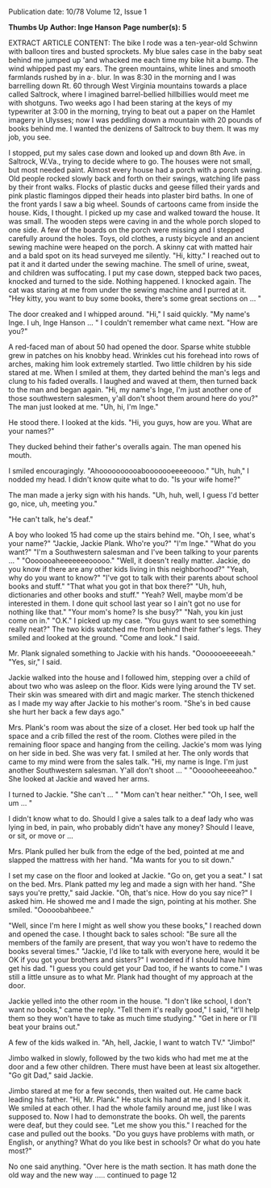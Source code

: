 Publication date: 10/78
Volume 12, Issue 1

**Thumbs Up**
**Author: Inge Hanson**
**Page number(s): 5**

EXTRACT ARTICLE CONTENT:
The bike I rode was a ten-year-old 
Schwinn with balloon tires and busted 
sprockets. My blue sales case in the 
baby seat behind me jumped up 'and 
whacked me each time my bike hit a 
bump. The wind whipped past my 
ears. The green mountains, white lines 
and smooth farmlands rushed by in a·. 
blur. In was 8:30 in the morning and I 
was barrelling down Rt. 60 through 
West Virginia mountains towards a 
place called Saltrock, where I 
imagined barrel-bellied hillbillies 
would meet me with shotguns. Two 
weeks ago I had been staring at the 
keys of my typewriter at 3:00 in the 
morning, trying to beat out a paper 
on the Hamlet imagery in Ulysses; 
now I was peddling down a mountain 
with 20 pounds of books behind me. I 
wanted the denizens of Saltrock to 
buy them. It was my job, you see. 

I stopped, put my sales case down 
and looked up and down 8th Ave. in 
Saltrock, W.Va., trying to decide 
where to go. The houses were not 
small, but most needed paint. Almost 
every house had a porch with a porch 
swing. Old people rocked slowly back 
and forth on their swings, watching 
life pass by their front walks. Flocks 
of plastic ducks and geese filled their 
yards and pink plastic flamingos 
dipped their heads into plaster bird 
baths. In one of the front yards I saw 
a big wheel. Sounds of cartoons came 
from inside the house. Kids, I 
thought. I picked up my case and 
walked toward the house. It was 
small. The wooden steps were caving 
in and the whole porch sloped to one 
side. A few of the boards on the 
porch were missing and I stepped 
carefully around the holes. Toys, old 
clothes, a rusty bicycle and an ancient 
sewing machine were heaped on the 
porch. A skinny cat with matted hair 
and a bald spot on its head surveyed 
me silently. 
"Hi, kitty." I reached out to pat it 
and it darted under the sewing 
machine. The smell of urine, sweat, 
and children was suffocating. I put 
my case down, stepped back two 
paces, knocked and turned to the side. 
Nothing happened. I knocked again. 
The cat was staring at me from under 
the sewing machine and I purred at it. 
"Hey kitty, you want to buy some 
books, there's some great sections 
on ... " 

The door creaked and I whipped 
around. 
"Hi," I said quickly. "My name's 
Inge. I uh, Inge Hanson ... " I 
couldn't remember what came next. 
"How are you?" 

A red-faced man of about 50 had 
opened the door. Sparse white stubble 
grew in patches on his knobby head. 
Wrinkles cut his forehead into rows of 
arches, making him look extremely 
startled. Two little children by his side 
stared at me. When I smiled at them, 
they darted behind the man's legs and 
clung to his faded overalls. I laughed 
and waved at them, then turned back 
to the man and began again. 
"Hi, my name's Inge, I'm just 
another one of those southwestern 
salesmen, y'all don't shoot them 
around here do you?" The man just 
looked at me. 
"Uh, hi, I'm Inge." 

He stood there. I looked at the 
kids. 
"Hi, you guys, how are you. What 
are your names?" 

They ducked behind their father's 
overalls again. The man opened his 
mouth. 

I smiled encouragingly. 
"Ahoooooooooabooooooeeeeoooo." 
"Uh, huh," I nodded my head. I 
didn't know quite what to do. 
"Is your wife home?" 

The man made a jerky sign with his 
hands. 
"Uh, huh, well, I guess I'd better 
go, nice, uh, meeting you." 

"He can't talk, he's deaf." 

A boy who looked 15 had come up 
the stairs behind me. 
"Oh, I see, what's your name?" 
"Jackie, Jackie Plank. Who're 
you?" 
"I'm Inge." 
"What do you want?" 
"I'm a Southwestern salesman and 
I've been talking to your parents ... " 
"Ooooooaheeeeeeeooooo." 
"Well, it doesn't really matter. 
Jackie, do you know if there are any 
other kids living in this neighborhood?" 
"Yeah, why do you want to know?" 
"I've got to talk with their parents 
about school books and stuff." 
"That what you got in that box 
there?" 
"Uh, huh, dictionaries and other 
books and stuff." 
"Yeah? Well, maybe mom'd be 
interested in them. I done quit school 
last year so I ain't got no use for 
nothing like that." 
"Your mom's home? Is she busy?" 
"Nah, you kin just come on in." 
"O.K." I picked up my case. "You 
guys want to see something really 
neat?" The two kids watched me from 
behind their father's legs. They smiled 
and looked at the ground. "Come and 
look." I said. 

Mr. Plank signaled something to 
Jackie with his hands. 
"Ooooooeeeeeah." 
"Yes, sir," I said. 

Jackie walked into the house and I 
followed him, stepping over a child of 
about two who was asleep on the 
floor. Kids were lying around the TV 
set. Their skin was smeared with dirt 
and magic marker. The stench 
thickened as I made my way after 
Jackie to his mother's room. 
"She's in bed cause she hurt her 
back a few days ago." 

Mrs. Plank's room was about the 
size of a closet. Her bed took up half 
the space and a crib filled the rest of 
the room. Clothes were piled in the 
remaining floor space and hanging 
from the ceiling. Jackie's mom was 
lying on her side in bed. She was very 
fat. I smiled at her. The only words 
that came to my mind were from the 
sales talk. 
"Hi, my name is Inge. I'm just 
another Southwestern salesman. Y'all 
don't shoot ... " 
"Oooooheeeeahoo." She looked at 
Jackie and waved her arms. 

I turned to Jackie. "She can't ... " 
"Mom can't hear neither." 
"Oh, I see, well um ... " 

I didn't know what to do. Should I 
give a sales talk to a deaf lady who 
was lying in bed, in pain, who 
probably didn't have any money? 
Should I leave, or sit, or move or ... 

Mrs. Plank pulled her bulk from 
the edge of the bed, pointed at me 
and slapped the mattress with her 
hand. 
"Ma wants for you to sit down." 

I set my case on the floor and 
looked at Jackie. 
"Go on, get you a seat." I sat on 
the bed. Mrs. Plank patted my leg 
and made a sign with her hand. "She 
says you're pretty," said Jackie. 
"Oh, that's nice. How do you say 
nice?" I asked him. He showed me 
and I made the sign, pointing at his 
mother. She smiled. "Ooooobahbeee." 

"Well, since I'm here I might as 
well show you these books," I reached 
down and opened the case. I thought 
back to sales school: "Be sure all the 
members of the family are present, 
that way you won't have to redemo 
the books several times." 
"Jackie, I'd like to talk with 
everyone here, would it be OK if you 
got your brothers and sisters?" I 
wondered if I should have him get his 
dad. "I guess you could get your Dad 
too, if he wants to come." I was still a 
little unsure as to what Mr. Plank had 
thought of my approach at the door. 

Jackie yelled into the other room in 
the house. 
"I don't like school, I don't want no 
books," came the reply. 
"Tell them it's really good," I said, 
"it'll help them so they won't have to 
take as much time studying." 
"Get in here or I'll beat your brains 
out." 

A few of the kids walked in. 
"Ah, hell, Jackie, I want to watch 
TV." 
"Jimbo!" 

Jimbo walked in slowly, followed 
by the two kids who had met me at 
the door and a few other children. 
There must have been at least six 
altogether. 
"Go git Dad," said Jackie. 

Jimbo stared at me for a few 
seconds, then waited out. He came 
back leading his father. 
"Hi, Mr. Plank." He stuck his hand 
at me and I shook it. We smiled at 
each other. I had the whole family 
around me, just like I was supposed 
to. Now I had to demonstrate the 
books. Oh well, the parents were deaf, 
but they could see. "Let me show you 
this." I reached for the case and 
pulled out the books. "Do you guys 
have problems with math, or English, 
or anything? What do you like best in 
schools? Or what do you hate most?" 

No one said anything. "Over here is 
the math section. It has math done 
the old way and the new way ..... 
continued to page 12